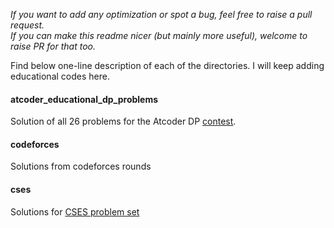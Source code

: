 _If you want to add any optimization or spot a bug, feel free to raise a pull request. \
If you can make this readme nicer (but mainly more useful), welcome to raise PR for that too._

Find below one-line description of each of the directories. I will keep adding educational codes here.

#### atcoder_educational_dp_problems
Solution of all 26 problems for the Atcoder DP [contest](https://atcoder.jp/contests/dp).

#### codeforces
Solutions from codeforces rounds


#### cses
Solutions for [CSES problem set](https://cses.fi/problemset/)
